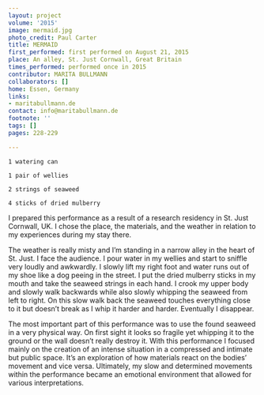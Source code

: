 ```yaml
---
layout: project
volume: '2015'
image: mermaid.jpg
photo_credit: Paul Carter
title: MERMAID
first_performed: first performed on August 21, 2015
place: An alley, St. Just Cornwall, Great Britain
times_performed: performed once in 2015
contributor: MARITA BULLMANN
collaborators: []
home: Essen, Germany
links:
- maritabullmann.de
contact: info@maritabullmann.de
footnote: ''
tags: []
pages: 228-229

---
```


	1 watering can

	1 pair of wellies

	2 strings of seaweed

	4 sticks of dried mulberry

I prepared this performance as a result of a research residency in St. Just Cornwall, UK. I chose the place, the materials, and the weather in relation to my experiences during my stay there.

The weather is really misty and I’m standing in a narrow alley in the heart of St. Just. I face the audience. I pour water in my wellies and start to sniffle very loudly and awkwardly. I slowly lift my right foot and water runs out of my shoe like a dog peeing in the street. I put the dried mulberry sticks in my mouth and take the seaweed strings in each hand. I crook my upper body and slowly walk backwards while also slowly whipping the seaweed from left to right. On this slow walk back the seaweed touches everything close to it but doesn’t break as I whip it harder and harder. Eventually I disappear.

The most important part of this performance was to use the found seaweed in a very physical way. On first sight it looks so fragile yet whipping it to the ground or the wall doesn’t really destroy it. With this performance I focused mainly on the creation of an intense situation in a compressed and intimate but public space. It’s an exploration of how materials react on the bodies’ movement and vice versa. Ultimately, my slow and determined movements within the performance became an emotional environment that allowed for various interpretations.
